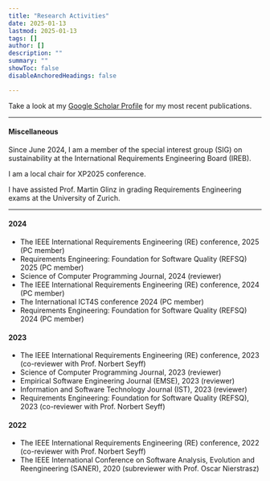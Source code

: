 ```yaml
---
title: "Research Activities" 
date: 2025-01-13
lastmod: 2025-01-13
tags: []
author: []
description: ""
summary: ""
showToc: false
disableAnchoredHeadings: false

---
```


Take a look at my [Google Scholar Profile](https://scholar.google.de/citations?user=y4KM2XAAAAAJ&hl=en) for my most recent publications.<br>

---

#### Miscellaneous
Since June 2024, I am a member of the special interest group (SIG) on sustainability at the International Requirements Engineering Board (IREB).

I am a local chair for XP2025 conference.

I have assisted Prof. Martin Glinz in grading Requirements Engineering exams at the University of Zurich. 

---

#### 2024

* The IEEE International Requirements Engineering (RE) conference, 2025 (PC member) 
* Requirements Engineering: Foundation for Software Quality (REFSQ) 2025 (PC member)
* Science of Computer Programming Journal, 2024 (reviewer) 
* The IEEE International Requirements Engineering (RE) conference, 2024 (PC member) 
* The International ICT4S conference 2024 (PC member)
* Requirements Engineering: Foundation for Software Quality (REFSQ) 2024 (PC member)

#### 2023

* The IEEE International Requirements Engineering (RE) conference, 2023 (co-reviewer with Prof. Norbert Seyff) 
* Science of Computer Programming Journal, 2023 (reviewer) 
* Empirical Software Engineering Journal (EMSE), 2023 (reviewer) 
* Information and Software Technology Journal (IST), 2023 (reviewer) 
* Requirements Engineering: Foundation for Software Quality (REFSQ), 2023 (co-reviewer with Prof. Norbert Seyff)

#### 2022

* The IEEE International Requirements Engineering (RE) conference, 2022 (co-reviewer with Prof. Norbert Seyff) 
* The IEEE International Conference on Software Analysis, Evolution and Reengineering (SANER), 2020 (subreviewer with Prof. Oscar Nierstrasz)<br>


